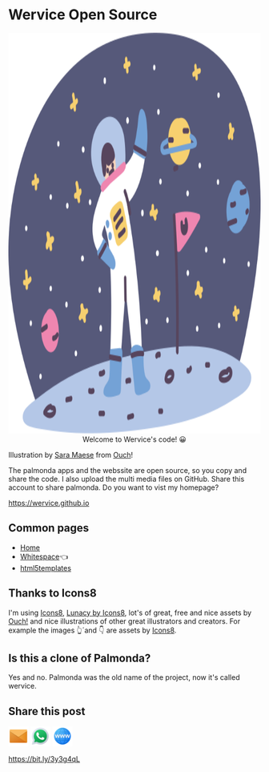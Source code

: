 # Wervice Open Source

<div align="center">
<img src="pluto-done.png" style="height:20vh;min-height:6cm;">
  <br>
Welcome to Wervice's code! 😀
</div>
  
Illustration by [Sara Maese](https://saramaese.com/) from [Ouch](https://www.icons8.com)!

The palmonda apps and the webssite are open source, so you copy and share the code. I also upload the multi media files on GitHub. Share this account to share palmonda.
Do you want to vist my homepage?

https://wervice.github.io

## Common pages
* [Home](https://wervice.github.io/)  
* [Whitespace](https://wervice.github.io/projects/Whitespace)👈 
* [html5templates](https://wervice.github.io/projects/html5templates)  


## Thanks to Icons8
I'm using [Icons8](https://www.icons8.com), [Lunacy by Icons8](https://www.icons8.com/lunacy), lot's of great, free and nice assets by [Ouch!](https://www.icons8.com/ouch) and nice illustrations of other great illustrators and creators. For example the images 👆´and 👇 are assets by [Icons8](https://www.icons8.com).

## Is this a clone of Palmonda?
Yes and no. Palmonda was the old name of the project, now it's called wervice.

## Share this post
<a href="mailto:jon@example.com?body='Hi, have a look at this: wervice.github.io'"><img src="mail.png" style="height:40px;"></a>
<a href="https://wa.me//?text=Have%20a%20look%20at%20this:%20wervice.github.io"><img src="whatsapp.png" style="height:40px;"></a>
<a href="https://bit.ly/3y3g4qL"><img src="web.png" style="height:40px;"></a>

https://bit.ly/3y3g4qL
